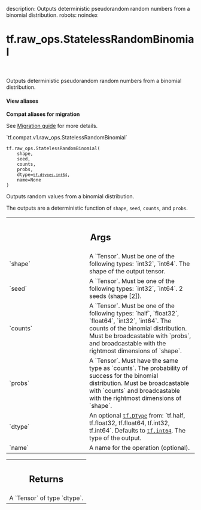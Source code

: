 description: Outputs deterministic pseudorandom random numbers from a binomial distribution.
robots: noindex

# tf.raw_ops.StatelessRandomBinomial

<!-- Insert buttons and diff -->

<table class="tfo-notebook-buttons tfo-api nocontent" align="left">

</table>



Outputs deterministic pseudorandom random numbers from a binomial distribution.

<section class="expandable">
  <h4 class="showalways">View aliases</h4>
  <p>
<b>Compat aliases for migration</b>
<p>See
<a href="https://www.tensorflow.org/guide/migrate">Migration guide</a> for
more details.</p>
<p>`tf.compat.v1.raw_ops.StatelessRandomBinomial`</p>
</p>
</section>

<pre class="devsite-click-to-copy prettyprint lang-py tfo-signature-link">
<code>tf.raw_ops.StatelessRandomBinomial(
    shape,
    seed,
    counts,
    probs,
    dtype=<a href="../../tf/dtypes.md#int64"><code>tf.dtypes.int64</code></a>,
    name=None
)
</code></pre>



<!-- Placeholder for "Used in" -->

Outputs random values from a binomial distribution.

The outputs are a deterministic function of `shape`, `seed`, `counts`, and `probs`.

<!-- Tabular view -->
 <table class="responsive fixed orange">
<colgroup><col width="214px"><col></colgroup>
<tr><th colspan="2"><h2 class="add-link">Args</h2></th></tr>

<tr>
<td>
`shape`
</td>
<td>
A `Tensor`. Must be one of the following types: `int32`, `int64`.
The shape of the output tensor.
</td>
</tr><tr>
<td>
`seed`
</td>
<td>
A `Tensor`. Must be one of the following types: `int32`, `int64`.
2 seeds (shape [2]).
</td>
</tr><tr>
<td>
`counts`
</td>
<td>
A `Tensor`. Must be one of the following types: `half`, `float32`, `float64`, `int32`, `int64`.
The counts of the binomial distribution. Must be broadcastable with `probs`,
and broadcastable with the rightmost dimensions of `shape`.
</td>
</tr><tr>
<td>
`probs`
</td>
<td>
A `Tensor`. Must have the same type as `counts`.
The probability of success for the binomial distribution. Must be broadcastable
with `counts` and broadcastable with the rightmost dimensions of `shape`.
</td>
</tr><tr>
<td>
`dtype`
</td>
<td>
An optional <a href="../../tf/dtypes/DType.md"><code>tf.DType</code></a> from: `tf.half, tf.float32, tf.float64, tf.int32, tf.int64`. Defaults to <a href="../../tf.md#int64"><code>tf.int64</code></a>.
The type of the output.
</td>
</tr><tr>
<td>
`name`
</td>
<td>
A name for the operation (optional).
</td>
</tr>
</table>



<!-- Tabular view -->
 <table class="responsive fixed orange">
<colgroup><col width="214px"><col></colgroup>
<tr><th colspan="2"><h2 class="add-link">Returns</h2></th></tr>
<tr class="alt">
<td colspan="2">
A `Tensor` of type `dtype`.
</td>
</tr>

</table>

